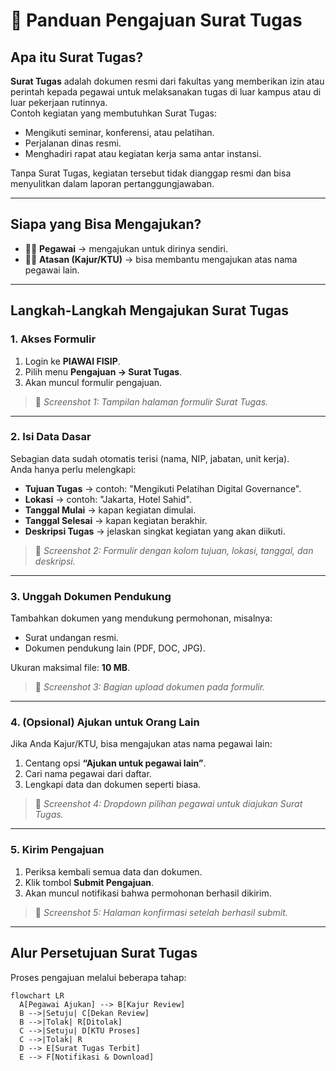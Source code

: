 # 📝 Panduan Pengajuan Surat Tugas

## Apa itu Surat Tugas?
**Surat Tugas** adalah dokumen resmi dari fakultas yang memberikan izin atau perintah kepada pegawai untuk melaksanakan tugas di luar kampus atau di luar pekerjaan rutinnya.  
Contoh kegiatan yang membutuhkan Surat Tugas:
- Mengikuti seminar, konferensi, atau pelatihan.  
- Perjalanan dinas resmi.  
- Menghadiri rapat atau kegiatan kerja sama antar instansi.  

Tanpa Surat Tugas, kegiatan tersebut tidak dianggap resmi dan bisa menyulitkan dalam laporan pertanggungjawaban.

---

## Siapa yang Bisa Mengajukan?
- 👩‍💼 **Pegawai** → mengajukan untuk dirinya sendiri.  
- 👨‍🏫 **Atasan (Kajur/KTU)** → bisa membantu mengajukan atas nama pegawai lain.  

---

## Langkah-Langkah Mengajukan Surat Tugas

### 1. Akses Formulir
1. Login ke **PIAWAI FISIP**.  
2. Pilih menu **Pengajuan → Surat Tugas**.  
3. Akan muncul formulir pengajuan.  

> 📸 *Screenshot 1: Tampilan halaman formulir Surat Tugas.*

---

### 2. Isi Data Dasar
Sebagian data sudah otomatis terisi (nama, NIP, jabatan, unit kerja).  
Anda hanya perlu melengkapi:  
- **Tujuan Tugas** → contoh: "Mengikuti Pelatihan Digital Governance".  
- **Lokasi** → contoh: "Jakarta, Hotel Sahid".  
- **Tanggal Mulai** → kapan kegiatan dimulai.  
- **Tanggal Selesai** → kapan kegiatan berakhir.  
- **Deskripsi Tugas** → jelaskan singkat kegiatan yang akan diikuti.  

> 📸 *Screenshot 2: Formulir dengan kolom tujuan, lokasi, tanggal, dan deskripsi.*

---

### 3. Unggah Dokumen Pendukung
Tambahkan dokumen yang mendukung permohonan, misalnya:  
- Surat undangan resmi.  
- Dokumen pendukung lain (PDF, DOC, JPG).  

Ukuran maksimal file: **10 MB**.  

> 📸 *Screenshot 3: Bagian upload dokumen pada formulir.*

---

### 4. (Opsional) Ajukan untuk Orang Lain
Jika Anda Kajur/KTU, bisa mengajukan atas nama pegawai lain:  
1. Centang opsi **“Ajukan untuk pegawai lain”**.  
2. Cari nama pegawai dari daftar.  
3. Lengkapi data dan dokumen seperti biasa.  

> 📸 *Screenshot 4: Dropdown pilihan pegawai untuk diajukan Surat Tugas.*

---

### 5. Kirim Pengajuan
1. Periksa kembali semua data dan dokumen.  
2. Klik tombol **Submit Pengajuan**.  
3. Akan muncul notifikasi bahwa permohonan berhasil dikirim.  

> 📸 *Screenshot 5: Halaman konfirmasi setelah berhasil submit.*

---

## Alur Persetujuan Surat Tugas
Proses pengajuan melalui beberapa tahap:

```mermaid
flowchart LR
  A[Pegawai Ajukan] --> B[Kajur Review]
  B -->|Setuju| C[Dekan Review]
  B -->|Tolak| R[Ditolak]
  C -->|Setuju| D[KTU Proses]
  C -->|Tolak| R
  D --> E[Surat Tugas Terbit]
  E --> F[Notifikasi & Download]
